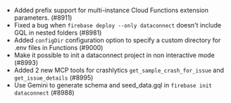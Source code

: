 - Added prefix support for multi-instance Cloud Functions extension parameters. (#8911)
- Fixed a bug when `firebase deploy --only dataconnect` doesn't include GQL in nested folders (#8981)
- Added `configDir` configuration option to specify a custom directory for .env files in Functions (#9000)
- Make it possible to init a dataconnect project in non interactive mode (#8993)
- Added 2 new MCP tools for crashlytics `get_sample_crash_for_issue` and `get_issue_details` (#8995)
- Use Gemini to generate schema and seed_data.gql in `firebase init dataconnect` (#8988)
